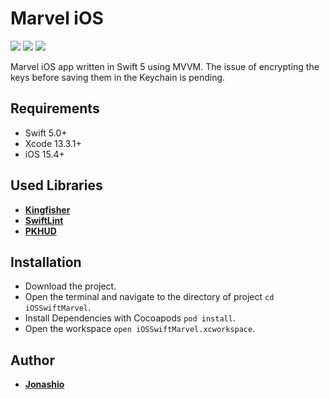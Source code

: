 # Marvel iOS

<p align="justify">
    <img src="https://app.bitrise.io/app/0b2a00965c933c81/status.svg?token=vO44BSZJTRvRCjmrMKyVfw" />
    <img src="https://img.shields.io/badge/Swift-5-orange.svg" />
    <img src="https://img.shields.io/badge/Platforms-iOS-blue.svg?style=flat" />
</p>

Marvel iOS app written in Swift 5 using MVVM. The issue of encrypting the keys before saving them in the Keychain is pending.

## Requirements

- Swift 5.0+
- Xcode 13.3.1+
- iOS 15.4+ 


## Used Libraries

* [**Kingfisher**](https://github.com/onevcat/Kingfisher)
* [**SwiftLint**](https://github.com/realm/SwiftLint)
* [**PKHUD**](https://github.com/pkluz/PKHUD)

## Installation

* Download the project.
* Open the terminal and navigate to the directory of project ```cd iOSSwiftMarvel```.
* Install Dependencies with Cocoapods ```pod install```.
* Open the workspace ```open iOSSwiftMarvel.xcworkspace```.
  
## Author

* [**Jonashio**](https://github.com/Jonashio)